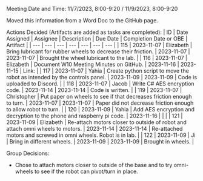 Meeting Date and Time: 11/7/2023, 8:00-9:20 / 11/9/2023, 8:00-9:20

Moved this information from a Word Doc to the GitHub page.

Actions Decided (Artifacts are added as tasks are completed):
| ID | Date Assigned | Assignee | Description | Due Date | Completion Date or OBE | Artifact |
| --- | --- | --- | --- | --- | --- | --- |
| 115 | 2023-11-07 | Elizabeth | Bring lubricant for rubber wheels to decrease their friction. | 2023-11-07 | 2023-11-07 | Brought the wheel lubricant to the lab. |
| 116 | 2023-11-07 | Elizabeth | Document W10 Meeting Minutes on GitHub. | 2023-11-16 | 2023-11-15 | Link: |
| 117 | 2023-11-07 | Yahia | Create python script to move the robot as intended by the controls panel. | 2023-11-09 | 2023-11-09 | Code is uploaded to Discord. |
| 118 | 2023-11-07 | Jacob | Write C# AES encryption code. | 2023-11-14 | 2023-11-14 | Code is written. |
| 119 | 2023-11-07 | Christopher | Put paper on wheels to see if that decreases friction enough to turn. | 2023-11-07 | 2023-11-07 | Paper did not decrease friction enough to allow robot to turn. |
| 120 | 2023-11-09 | Yahia | Add AES encryption and decryption to the phone and raspberry pi code. | 2023-11-16 |  |  |
| 121 | 2023-11-09 | Elizabeth | Re-attach motors closer to outside of robot and attach omni wheels to motors. | 2023-11-14 | 2023-11-14 | Re-attached motors and screwed in omni wheels. Robot is in lab. |
| 122 | 2023-11-09 | Ji | Bring in different wheels. | 2023-11-09 | 2023-11-09 | Brought in wheels. |

Group Decisions:
 - Chose to attach motors closer to outside of the base and to try omni-wheels to see if the robot can pivot/turn in place.
